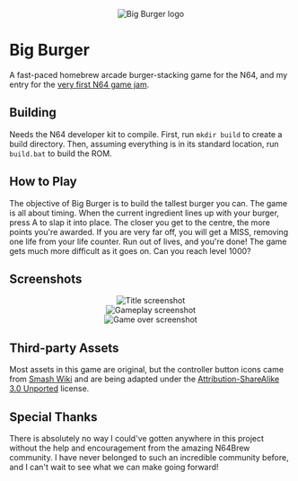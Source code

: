 <p align="center">
  <img align="center" alt="Big Burger logo" src="https://i.imgur.com/iGSjpDB.png" />
</p>

# Big Burger
A fast-paced homebrew arcade burger-stacking game for the N64, and my entry for the [very first N64 game jam](https://www.youtube.com/watch?v=10kX9DwDTog).

## Building
Needs the N64 developer kit to compile.
First, run `mkdir build` to create a build directory.
Then, assuming everything is in its standard location, run `build.bat` to build the ROM.

## How to Play
The objective of Big Burger is to build the tallest burger you can.
The game is all about timing.
When the current ingredient lines up with your burger, press A to slap it into place.
The closer you get to the centre, the more points you're awarded.
If you are very far off, you will get a MISS, removing one life from your life counter.
Run out of lives, and you're done!
The game gets much more difficult as it goes on.
Can you reach level 1000?

## Screenshots
<p align="center">
  <img alt="Title screenshot" src="https://i.imgur.com/18pMyHP.png" /><br />
  <img alt="Gameplay screenshot" src="https://i.imgur.com/Em5zcPe.png" /><br />
  <img alt="Game over screenshot" src="https://i.imgur.com/zSHfOEb.png" />
</p>

## Third-party Assets
Most assets in this game are original, but the controller button icons
came from [Smash Wiki](https://www.ssbwiki.com/Category:Button_icons_(N64)) and are being adapted under the [Attribution-ShareAlike 3.0 Unported](https://creativecommons.org/licenses/by-sa/3.0/) license.

## Special Thanks
There is absolutely no way I could've gotten anywhere in this project without the help and encouragement from the amazing N64Brew community.
I have never belonged to such an incredible community before, and I can't wait to see what we can make going forward!
